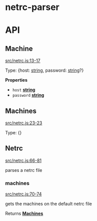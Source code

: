 # netrc-parser

# API

<!-- Generated by documentation.js. Update this documentation by updating the source code. -->

## Machine

[src/netrc.js:13-17](https://github.com/dickeyxxx/node-netrc-parser/blob/c442d50bd67454e6548ba95d43ac00aa2f4347bb/src/netrc.js#L13-L17 "Source code on GitHub")

Type: {host: [string](https://developer.mozilla.org/en-US/docs/Web/JavaScript/Reference/Global_Objects/String), password: [string](https://developer.mozilla.org/en-US/docs/Web/JavaScript/Reference/Global_Objects/String)?}

**Properties**

-   `host` **[string](https://developer.mozilla.org/en-US/docs/Web/JavaScript/Reference/Global_Objects/String)** 
-   `password` **[string](https://developer.mozilla.org/en-US/docs/Web/JavaScript/Reference/Global_Objects/String)** 

## Machines

[src/netrc.js:23-23](https://github.com/dickeyxxx/node-netrc-parser/blob/c442d50bd67454e6548ba95d43ac00aa2f4347bb/src/netrc.js#L23-L23 "Source code on GitHub")

Type: {}

## Netrc

[src/netrc.js:66-81](https://github.com/dickeyxxx/node-netrc-parser/blob/c442d50bd67454e6548ba95d43ac00aa2f4347bb/src/netrc.js#L66-L81 "Source code on GitHub")

parses a netrc file

### machines

[src/netrc.js:70-74](https://github.com/dickeyxxx/node-netrc-parser/blob/c442d50bd67454e6548ba95d43ac00aa2f4347bb/src/netrc.js#L70-L74 "Source code on GitHub")

gets the machines on the default netrc file

Returns **[Machines](#machines)** 
